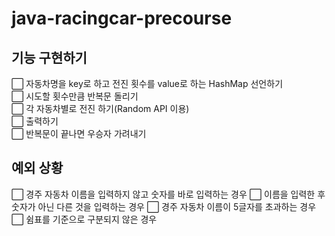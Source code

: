 # java-racingcar-precourse

## 기능 구현하기

:white_large_square: 자동차명을 key로 하고 전진 횟수를 value로 하는 HashMap 선언하기 <br>
:white_large_square: 시도할 횟수만큼 반복문 돌리기 <br>
:white_large_square: 각 자동차별로 전진 하기(Random API 이용) <br>
:white_large_square: 출력하기 <br>
:white_large_square: 반복문이 끝나면 우승자 가려내기



## 예외 상황
:white_large_square: 경주 자동차 이름을 입력하지 않고 숫자를 바로 입력하는 경우
:white_large_square: 이름을 입력한 후 숫자가 아닌 다른 것을 입력하는 경우
:white_large_square: 경주 자동차 이름이 5글자를 초과하는 경우
:white_large_square: 쉼표를 기준으로 구분되지 않은 경우

